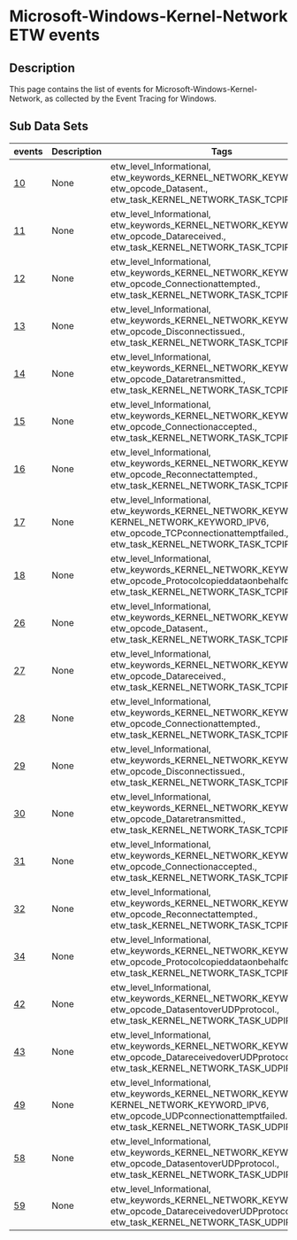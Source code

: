 # Microsoft-Windows-Kernel-Network ETW events

## Description
This page contains the list of events for Microsoft-Windows-Kernel-Network, as collected by the Event Tracing for Windows.

## Sub Data Sets
|events|Description|Tags|
|---|---|---|
|[10](events/event-10.md)|None|etw_level_Informational, etw_keywords_KERNEL_NETWORK_KEYWORD_IPV4, etw_opcode_Datasent., etw_task_KERNEL_NETWORK_TASK_TCPIP|
|[11](events/event-11.md)|None|etw_level_Informational, etw_keywords_KERNEL_NETWORK_KEYWORD_IPV4, etw_opcode_Datareceived., etw_task_KERNEL_NETWORK_TASK_TCPIP|
|[12](events/event-12.md)|None|etw_level_Informational, etw_keywords_KERNEL_NETWORK_KEYWORD_IPV4, etw_opcode_Connectionattempted., etw_task_KERNEL_NETWORK_TASK_TCPIP|
|[13](events/event-13.md)|None|etw_level_Informational, etw_keywords_KERNEL_NETWORK_KEYWORD_IPV4, etw_opcode_Disconnectissued., etw_task_KERNEL_NETWORK_TASK_TCPIP|
|[14](events/event-14.md)|None|etw_level_Informational, etw_keywords_KERNEL_NETWORK_KEYWORD_IPV4, etw_opcode_Dataretransmitted., etw_task_KERNEL_NETWORK_TASK_TCPIP|
|[15](events/event-15.md)|None|etw_level_Informational, etw_keywords_KERNEL_NETWORK_KEYWORD_IPV4, etw_opcode_Connectionaccepted., etw_task_KERNEL_NETWORK_TASK_TCPIP|
|[16](events/event-16.md)|None|etw_level_Informational, etw_keywords_KERNEL_NETWORK_KEYWORD_IPV4, etw_opcode_Reconnectattempted., etw_task_KERNEL_NETWORK_TASK_TCPIP|
|[17](events/event-17.md)|None|etw_level_Informational, etw_keywords_KERNEL_NETWORK_KEYWORD_IPV4 KERNEL_NETWORK_KEYWORD_IPV6, etw_opcode_TCPconnectionattemptfailed., etw_task_KERNEL_NETWORK_TASK_TCPIP|
|[18](events/event-18.md)|None|etw_level_Informational, etw_keywords_KERNEL_NETWORK_KEYWORD_IPV4, etw_opcode_Protocolcopieddataonbehalfofuser., etw_task_KERNEL_NETWORK_TASK_TCPIP|
|[26](events/event-26.md)|None|etw_level_Informational, etw_keywords_KERNEL_NETWORK_KEYWORD_IPV6, etw_opcode_Datasent., etw_task_KERNEL_NETWORK_TASK_TCPIP|
|[27](events/event-27.md)|None|etw_level_Informational, etw_keywords_KERNEL_NETWORK_KEYWORD_IPV6, etw_opcode_Datareceived., etw_task_KERNEL_NETWORK_TASK_TCPIP|
|[28](events/event-28.md)|None|etw_level_Informational, etw_keywords_KERNEL_NETWORK_KEYWORD_IPV6, etw_opcode_Connectionattempted., etw_task_KERNEL_NETWORK_TASK_TCPIP|
|[29](events/event-29.md)|None|etw_level_Informational, etw_keywords_KERNEL_NETWORK_KEYWORD_IPV6, etw_opcode_Disconnectissued., etw_task_KERNEL_NETWORK_TASK_TCPIP|
|[30](events/event-30.md)|None|etw_level_Informational, etw_keywords_KERNEL_NETWORK_KEYWORD_IPV6, etw_opcode_Dataretransmitted., etw_task_KERNEL_NETWORK_TASK_TCPIP|
|[31](events/event-31.md)|None|etw_level_Informational, etw_keywords_KERNEL_NETWORK_KEYWORD_IPV6, etw_opcode_Connectionaccepted., etw_task_KERNEL_NETWORK_TASK_TCPIP|
|[32](events/event-32.md)|None|etw_level_Informational, etw_keywords_KERNEL_NETWORK_KEYWORD_IPV6, etw_opcode_Reconnectattempted., etw_task_KERNEL_NETWORK_TASK_TCPIP|
|[34](events/event-34.md)|None|etw_level_Informational, etw_keywords_KERNEL_NETWORK_KEYWORD_IPV6, etw_opcode_Protocolcopieddataonbehalfofuser., etw_task_KERNEL_NETWORK_TASK_TCPIP|
|[42](events/event-42.md)|None|etw_level_Informational, etw_keywords_KERNEL_NETWORK_KEYWORD_IPV4, etw_opcode_DatasentoverUDPprotocol., etw_task_KERNEL_NETWORK_TASK_UDPIP|
|[43](events/event-43.md)|None|etw_level_Informational, etw_keywords_KERNEL_NETWORK_KEYWORD_IPV4, etw_opcode_DatareceivedoverUDPprotocol., etw_task_KERNEL_NETWORK_TASK_UDPIP|
|[49](events/event-49.md)|None|etw_level_Informational, etw_keywords_KERNEL_NETWORK_KEYWORD_IPV4 KERNEL_NETWORK_KEYWORD_IPV6, etw_opcode_UDPconnectionattemptfailed., etw_task_KERNEL_NETWORK_TASK_UDPIP|
|[58](events/event-58.md)|None|etw_level_Informational, etw_keywords_KERNEL_NETWORK_KEYWORD_IPV6, etw_opcode_DatasentoverUDPprotocol., etw_task_KERNEL_NETWORK_TASK_UDPIP|
|[59](events/event-59.md)|None|etw_level_Informational, etw_keywords_KERNEL_NETWORK_KEYWORD_IPV6, etw_opcode_DatareceivedoverUDPprotocol., etw_task_KERNEL_NETWORK_TASK_UDPIP|
